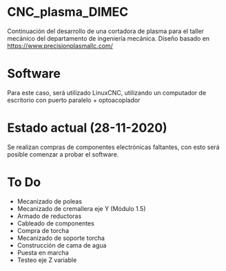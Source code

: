# CNC_plasma_DIMEC
Continuación del desarrollo de una cortadora de plasma para el taller mecánico del departamento de ingeniería mecánica. 
Diseño basado en https://www.precisionplasmallc.com/
# Software
Para este caso, será utilizado LinuxCNC, utilizando un computador de escritorio con puerto paralelo + optoacoplador
# Estado actual (28-11-2020)
Se realizan compras de componentes electrónicas faltantes, con esto será posible comenzar a probar el software.
# To Do
- Mecanizado de poleas <br>
- Mecanizado de cremallera eje Y (Módulo 1.5) <br>
- Armado de reductoras <br>
- Cableado de componentes <br>
- Compra de torcha <br>
- Mecanizado de soporte torcha <br>
- Construcción de cama de agua <br>
- Puesta en marcha <br>
- Testeo eje Z variable
